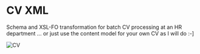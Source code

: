 # CV XML
Schema and XSL-FO transformation for batch CV processing at an HR department ... or just use the content model for your own CV as I will do :-]

![CV](https://github.com/alexdd/CV-Schema-and-XSL-FO/assets/1660622/2ce6d54d-cc95-4ce2-97a7-83335e8ef2dd)
